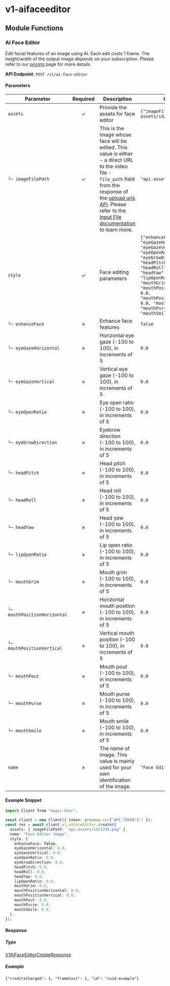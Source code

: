 # v1-aifaceeditor

## Module Functions
### AI Face Editor <a name="create"></a>

Edit facial features of an image using AI. Each edit costs 1 frame. The height/width of the output image depends on your subscription. Please refer to our [pricing](/pricing) page for more details

**API Endpoint**: `POST /v1/ai-face-editor`

#### Parameters

| Parameter | Required | Description | Example |
|-----------|:--------:|-------------|--------|
| `assets` | ✓ | Provide the assets for face editor | `{"imageFilePath": "api-assets/id/1234.png"}` |
| `└─ imageFilePath` | ✓ | This is the image whose face will be edited. This value is either - a direct URL to the video file - `file_path` field from the response of the [upload urls API](https://docs.magichour.ai/api-reference/files/generate-asset-upload-urls).  Please refer to the [Input File documentation](https://docs.magichour.ai/api-reference/files/generate-asset-upload-urls#input-file) to learn more.  | `"api-assets/id/1234.png"` |
| `style` | ✓ | Face editing parameters | `{"enhanceFace": false, "eyeGazeHorizontal": 0.0, "eyeGazeVertical": 0.0, "eyeOpenRatio": 0.0, "eyebrowDirection": 0.0, "headPitch": 0.0, "headRoll": 0.0, "headYaw": 0.0, "lipOpenRatio": 0.0, "mouthGrim": 0.0, "mouthPositionHorizontal": 0.0, "mouthPositionVertical": 0.0, "mouthPout": 0.0, "mouthPurse": 0.0, "mouthSmile": 0.0}` |
| `└─ enhanceFace` | ✗ | Enhance face features | `false` |
| `└─ eyeGazeHorizontal` | ✗ | Horizontal eye gaze (-100 to 100), in increments of 5 | `0.0` |
| `└─ eyeGazeVertical` | ✗ | Vertical eye gaze (-100 to 100), in increments of 5 | `0.0` |
| `└─ eyeOpenRatio` | ✗ | Eye open ratio (-100 to 100), in increments of 5 | `0.0` |
| `└─ eyebrowDirection` | ✗ | Eyebrow direction (-100 to 100), in increments of 5 | `0.0` |
| `└─ headPitch` | ✗ | Head pitch (-100 to 100), in increments of 5 | `0.0` |
| `└─ headRoll` | ✗ | Head roll (-100 to 100), in increments of 5 | `0.0` |
| `└─ headYaw` | ✗ | Head yaw (-100 to 100), in increments of 5 | `0.0` |
| `└─ lipOpenRatio` | ✗ | Lip open ratio (-100 to 100), in increments of 5 | `0.0` |
| `└─ mouthGrim` | ✗ | Mouth grim (-100 to 100), in increments of 5 | `0.0` |
| `└─ mouthPositionHorizontal` | ✗ | Horizontal mouth position (-100 to 100), in increments of 5 | `0.0` |
| `└─ mouthPositionVertical` | ✗ | Vertical mouth position (-100 to 100), in increments of 5 | `0.0` |
| `└─ mouthPout` | ✗ | Mouth pout (-100 to 100), in increments of 5 | `0.0` |
| `└─ mouthPurse` | ✗ | Mouth purse (-100 to 100), in increments of 5 | `0.0` |
| `└─ mouthSmile` | ✗ | Mouth smile (-100 to 100), in increments of 5 | `0.0` |
| `name` | ✗ | The name of image. This value is mainly used for your own identification of the image. | `"Face Editor image"` |

#### Example Snippet

```typescript
import Client from "magic-hour";

const client = new Client({ token: process.env["API_TOKEN"]!! });
const res = await client.v1.aiFaceEditor.create({
  assets: { imageFilePath: "api-assets/id/1234.png" },
  name: "Face Editor image",
  style: {
    enhanceFace: false,
    eyeGazeHorizontal: 0.0,
    eyeGazeVertical: 0.0,
    eyeOpenRatio: 0.0,
    eyebrowDirection: 0.0,
    headPitch: 0.0,
    headRoll: 0.0,
    headYaw: 0.0,
    lipOpenRatio: 0.0,
    mouthGrim: 0.0,
    mouthPositionHorizontal: 0.0,
    mouthPositionVertical: 0.0,
    mouthPout: 0.0,
    mouthPurse: 0.0,
    mouthSmile: 0.0,
  },
});

```

#### Response

##### Type
[V1AiFaceEditorCreateResponse](/src/types/v1-ai-face-editor-create-response.ts)

##### Example
`{"creditsCharged": 1, "frameCost": 1, "id": "cuid-example"}`

